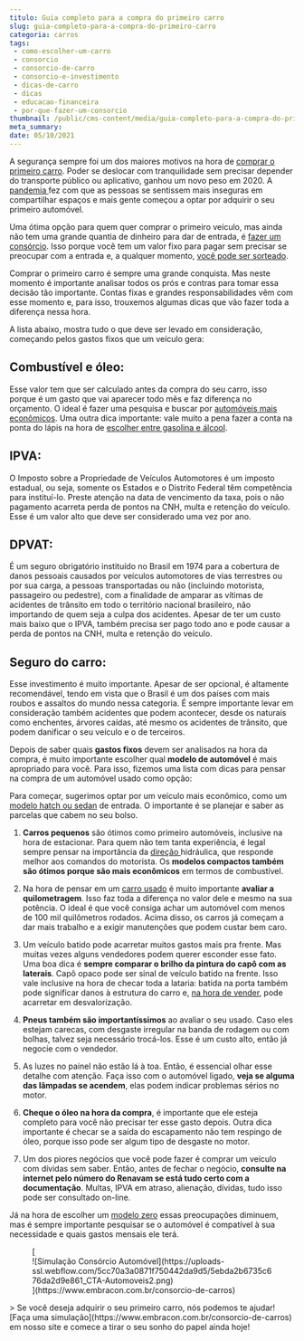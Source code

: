 ```yaml
---
titulo: Guia completo para a compra do primeiro carro
slug: guia-completo-para-a-compra-do-primeiro-carro
categoria: carros
tags:
 - como-escolher-um-carro
 - consorcio
 - consorcio-de-carro
 - consorcio-e-investimento
 - dicas-de-carro
 - dicas
 - educacao-financeira
 - por-que-fazer-um-consorcio
thumbnail: /public/cms-content/media/guia-completo-para-a-compra-do-primeiro-carro.jpg
meta_summary: 
date: 05/10/2021
---
```

A segurança sempre foi um dos maiores motivos na hora de [comprar o primeiro carro](https://www.embracon.com.br/blog/primeiro-carro-como-acertar-na-escolha). Poder se deslocar com tranquilidade sem precisar depender do transporte público ou aplicativo, ganhou um novo peso em 2020. A [pandemia ](https://www.embracon.com.br/blog/habitos-de-consumo-antes-durante-e-pos-pandemia)fez com que as pessoas se sentissem mais inseguras em compartilhar espaços e mais gente começou a optar por adquirir o seu primeiro automóvel.

Uma ótima opção para quem quer comprar o primeiro veículo, mas ainda não tem uma grande quantia de dinheiro para dar de entrada, é [fazer um consórcio](https://www.embracon.com.br/blog/vantagens-consorcio-automovel). Isso porque você tem um valor fixo para pagar sem precisar se preocupar com a entrada e, a qualquer momento, [você pode ser sorteado](https://www.embracon.com.br/blog/quais-sao-as-formas-de-contemplacao).

Comprar o primeiro carro é sempre uma grande conquista. Mas neste momento é importante analisar todos os prós e contras para tomar essa decisão tão importante. Contas fixas e grandes responsabilidades vêm com esse momento e, para isso, trouxemos algumas dicas que vão fazer toda a diferença nessa hora.

A lista abaixo, mostra tudo o que deve ser levado em consideração, começando pelos gastos fixos que um veículo gera:

Combustível e óleo: 
--------------------

Esse valor tem que ser calculado antes da compra do seu carro, isso porque é um gasto que vai aparecer todo mês e faz diferença no orçamento. O ideal é fazer uma pesquisa e buscar por [automóveis mais econômicos](https://www.embracon.com.br/blog/afinal-quais-sao-os-carros-mais-economicos-do-mercado). Uma outra dica importante: vale muito a pena fazer a conta na ponta do lápis na hora de [escolher entre gasolina e álcool](https://www.embracon.com.br/blog/como-funcionam-os-carros-flex-e-quais-sao-as-suas-vantagens).

IPVA: 
------

O Imposto sobre a Propriedade de Veículos Automotores é um imposto estadual, ou seja, somente os Estados e o Distrito Federal têm competência para instituí-lo. Preste atenção na data de vencimento da taxa, pois o não pagamento acarreta perda de pontos na CNH, multa e retenção do veículo. Esse é um valor alto que deve ser considerado uma vez por ano.

DPVAT: 
-------

É um seguro obrigatório instituído no Brasil em 1974 para a cobertura de danos pessoais causados por veículos automotores de vias terrestres ou por sua carga, a pessoas transportadas ou não (incluindo motorista, passageiro ou pedestre), com a finalidade de amparar as vítimas de acidentes de trânsito em todo o território nacional brasileiro, não importando de quem seja a culpa dos acidentes. Apesar de ter um custo mais baixo que o IPVA, também precisa ser pago todo ano e pode causar a perda de pontos na CNH, multa e retenção do veículo.

Seguro do carro: 
-----------------

Esse investimento é muito importante. Apesar de ser opcional, é altamente recomendável, tendo em vista que o Brasil é um dos países com mais roubos e assaltos do mundo nessa categoria. É sempre importante levar em consideração também acidentes que podem acontecer, desde os naturais como enchentes, árvores caídas, até mesmo os acidentes de trânsito, que podem danificar o seu veículo e o de terceiros.

Depois de saber quais **gastos fixos** devem ser analisados na hora da compra, é muito importante escolher qual **modelo de automóvel** é mais apropriado para você. Para isso, fizemos uma lista com dicas para pensar na compra de um automóvel usado como opção:

Para começar, sugerimos optar por um veículo mais econômico, como um [modelo hatch ou sedan](https://www.embracon.com.br/blog/hatch-ou-sedan-diferencas) de entrada. O importante é se planejar e saber as parcelas que cabem no seu bolso.

 1. **Carros pequenos** são ótimos como primeiro automóveis, inclusive na hora de estacionar. Para quem não tem tanta experiência, é legal sempre pensar na importância da [direção ](https://www.embracon.com.br/blog/como-funciona-e-quais-sao-as-vantagens-da-direcao-eletrica)hidráulica, que responde melhor aos comandos do motorista. Os **modelos compactos também são ótimos porque são mais econômicos** em termos de combustível.

 2. Na hora de pensar em um [carro usado](https://www.embracon.com.br/blog/carro-seminovo-guia-completo-para-comprar) é muito importante **avaliar a quilometragem**. Isso faz toda a diferença no valor dele e mesmo na sua potência. O ideal é que você consiga achar um automóvel com menos de 100 mil quilômetros rodados. Acima disso, os carros já começam a dar mais trabalho e a exigir manutenções que podem custar bem caro.

 3. Um veículo batido pode acarretar muitos gastos mais pra frente. Mas muitas vezes alguns vendedores podem querer esconder esse fato. Uma boa dica é **sempre comparar o brilho da pintura do capô com as laterais**. Capô opaco pode ser sinal de veículo batido na frente. Isso vale inclusive na hora de checar toda a lataria: batida na porta também pode significar danos à estrutura do carro e, [na hora de vender](https://www.embracon.com.br/blog/como-vender-seu-carro), pode acarretar em desvalorização.

 4. **Pneus também são importantíssimos** ao avaliar o seu usado. Caso eles estejam carecas, com desgaste irregular na banda de rodagem ou com bolhas, talvez seja necessário trocá-los. Esse é um custo alto, então já negocie com o vendedor.

 5. As luzes no painel não estão lá à toa. Então, é essencial olhar esse detalhe com atenção. Faça isso com o automóvel ligado, **veja se alguma das lâmpadas se acendem**, elas podem indicar problemas sérios no motor.

 6. **Cheque o óleo na hora da compra**, é importante que ele esteja completo para você não precisar ter esse gasto depois. Outra dica importante é checar se a saída do escapamento não tem respingo de óleo, porque isso pode ser algum tipo de desgaste no motor.

 7. Um dos piores negócios que você pode fazer é comprar um veículo com dívidas sem saber. Então, antes de fechar o negócio, **consulte na internet pelo número do Renavam se está tudo certo com a documentação**. Multas, IPVA em atraso, alienação, dívidas, tudo isso pode ser consultado on-line.

Já na hora de escolher um [modelo zero](https://www.embracon.com.br/blog/4-motivos-para-voce-comprar-um-carro-novo) essas preocupações diminuem, mas é sempre importante pesquisar se o automóvel é compatível à sua necessidade e quais gastos mensais ele terá.

<figure class="w-richtext-figure-type-image w-richtext-align-center">[<div>![Simulação Consórcio Automóvel](https://uploads-ssl.webflow.com/5cc70a3a0871f750442da9d5/5ebda2b6735c676da2d9e861_CTA-Automoveis2.png)</div>](https://www.embracon.com.br/consorcio-de-carros)</figure>> Se você deseja adquirir o seu primeiro carro, nós podemos te ajudar! [Faça uma simulação](https://www.embracon.com.br/consorcio-de-carros) em nosso site e comece a tirar o seu sonho do papel ainda hoje!

‍

